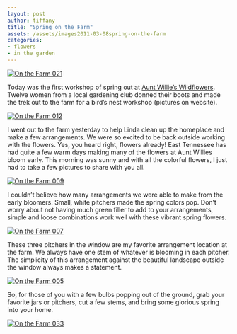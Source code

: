 ```yaml
---
layout: post
author: tiffany
title: "Spring on the Farm"
assets: /assets/images2011-03-08spring-on-the-farm
categories: 
- flowers
- in the garden
---
```


[![](jekyll_uploads/2011/03/On-the-Farm-021-325x433.jpg "On the Farm 021")](http://www.sweetpeonies.com/2011/03/spring-on-the-farm/on-the-farm-021-2/)

Today was the first workshop of spring out at [Aunt Willie’s Wildflowers](http://www.auntwillieswildflowers.com/). Twelve women from a local gardening club donned their boots and made the trek out to the farm for a bird’s nest workshop (pictures on website).

[![](jekyll_uploads/2011/03/On-the-Farm-012-575x431.jpg "On the Farm 012")](http://www.sweetpeonies.com/2011/03/spring-on-the-farm/on-the-farm-012-2/)

I went out to the farm yesterday to help Linda clean up the homeplace and make a few arrangements. We were so excited to be back outside working with the flowers. Yes, you heard right, flowers already! East Tennessee has had quite a few warm days making many of the flowers at Aunt Willies bloom early. This morning was sunny and with all the colorful flowers, I just had to take a few pictures to share with you all.

[![](jekyll_uploads/2011/03/On-the-Farm-009-325x443.jpg "On the Farm 009")](http://www.sweetpeonies.com/2011/03/spring-on-the-farm/on-the-farm-009/)

I couldn’t believe how many arrangements we were able to make from the early bloomers. Small, white pitchers made the spring colors pop. Don’t worry about not having much green filler to add to your arrangements, simple and loose combinations work well with these vibrant spring flowers.

[![](jekyll_uploads/2011/03/On-the-Farm-007-325x534.jpg "On the Farm 007")](http://www.sweetpeonies.com/2011/03/spring-on-the-farm/on-the-farm-007/)

These three pitchers in the window are my favorite arrangement location at the farm. We always have one stem of whatever is blooming in each pitcher. The simplicity of this arrangement against the beautiful landscape outside the window always makes a statement.

[![](jekyll_uploads/2011/03/On-the-Farm-005-325x433.jpg "On the Farm 005")](http://www.sweetpeonies.com/2011/03/spring-on-the-farm/on-the-farm-005-2/)

So, for those of you with a few bulbs popping out of the ground, grab your favorite jars or pitchers, cut a few stems, and bring some glorious spring into your home.

[![](jekyll_uploads/2011/03/On-the-Farm-033-575x431.jpg "On the Farm 033")](http://www.sweetpeonies.com/2011/03/spring-on-the-farm/on-the-farm-033-2/)